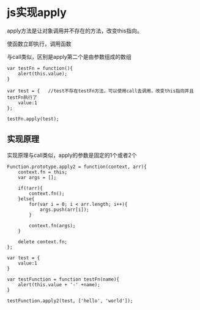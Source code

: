 # js实现apply

apply方法是让对象调用并不存在的方法，改变this指向。

使函数立即执行，调用函数

与call类似，区别是apply第二个是由参数组成的数组

```
var testFn = function(){
	alert(this.value);
}

var test = {   //test不存在testFn方法，可以使用call去调用，改变this指向并且testFn执行了
	value:1
};

testFn.apply(test);
```

## 实现原理

实现原理与call类似，apply的参数是固定的1个或者2个

```
Function.prototype.apply2 = function(context, arr){
	context.fn = this;
	var args = [];

	if(!arr){
		context.fn();
	}else{
		for(var i = 0; i < arr.length; i++){
			args.push(arr[i]);
		}

		context.fn(args);
	}

	delete context.fn;
};

var test = {
	value:1
}

var testFunction = function testFn(name){
	alert(this.value + '-' +name);
}

testFunction.apply2(test, ['hello', 'world']);
```